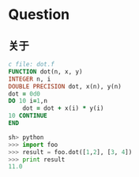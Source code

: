 # Question

## 关于

```fortran
c file: dot.f 
FUNCTION dot(n, x, y) 
INTEGER n, i 
DOUBLE PRECISION dot, x(n), y(n) 
dot = 0d0 
DO 10 i=1,n 
    dot = dot + x(i) * y(i) 
10 CONTINUE 
END
```

```python
sh> python 
>>> import foo 
>>> result = foo.dot([1,2], [3, 4]) 
>>> print result 
11.0
```
